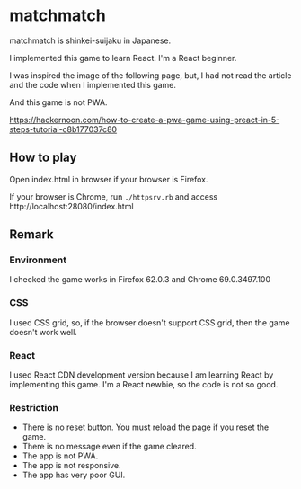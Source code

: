 # matchmatch

matchmatch is shinkei-suijaku in Japanese.

I implemented this game to learn React. I'm a React beginner.

I was inspired the image of the following page, but, I had not read the article and the code
when I implemented this game.

And this game is not PWA.

https://hackernoon.com/how-to-create-a-pwa-game-using-preact-in-5-steps-tutorial-c8b177037c80

## How to play

Open index.html in browser if your browser is Firefox.

If your browser is Chrome, run `./httpsrv.rb` and access http://localhost:28080/index.html

## Remark

### Environment

I checked the game works in Firefox 62.0.3 and Chrome 69.0.3497.100

### CSS

I used CSS grid, so, if the browser doesn't support CSS grid, then the game doesn't work well.

### React

I used React CDN development version because I am learning React by implementing this game.
I'm a React newbie, so the code is not so good.

### Restriction

- There is no reset button. You must reload the page if you reset the game.
- There is no message even if the game cleared.
- The app is not PWA.
- The app is not responsive.
- The app has very poor GUI.
